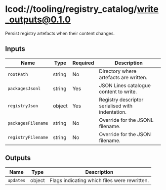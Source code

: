 # lcod://tooling/registry_catalog/write_outputs@0.1.0

Persist registry artefacts when their content changes.

## Inputs

| Name | Type | Required | Description |
| ---- | ---- | -------- | ----------- |
| `rootPath` | string | No | Directory where artefacts are written. |
| `packagesJsonl` | string | Yes | JSON Lines catalogue content to write. |
| `registryJson` | object | Yes | Registry descriptor serialised with indentation. |
| `packagesFilename` | string | No | Override for the JSONL filename. |
| `registryFilename` | string | No | Override for the JSON filename. |

## Outputs

| Name | Type | Description |
| ---- | ---- | ----------- |
| `updates` | object | Flags indicating which files were rewritten. |
